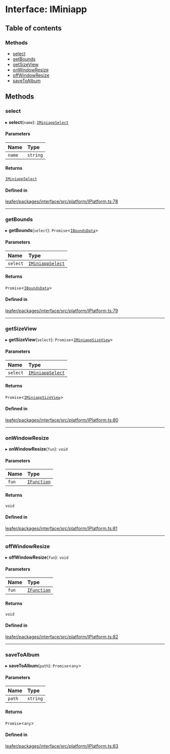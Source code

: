 # Interface: IMiniapp

## Table of contents

### Methods

- [select](IMiniapp.md#select)
- [getBounds](IMiniapp.md#getbounds)
- [getSizeView](IMiniapp.md#getsizeview)
- [onWindowResize](IMiniapp.md#onwindowresize)
- [offWindowResize](IMiniapp.md#offwindowresize)
- [saveToAlbum](IMiniapp.md#savetoalbum)

## Methods

### select

▸ **select**(`name`): [`IMiniappSelect`](IMiniappSelect.md)

#### Parameters

| Name | Type |
| :------ | :------ |
| `name` | `string` |

#### Returns

[`IMiniappSelect`](IMiniappSelect.md)

#### Defined in

[leafer/packages/interface/src/platform/IPlatform.ts:78](https://github.com/leaferjs/leafer/blob/a165a56/packages/interface/src/platform/IPlatform.ts#L78)

___

### getBounds

▸ **getBounds**(`select`): `Promise`<[`IBoundsData`](IBoundsData.md)\>

#### Parameters

| Name | Type |
| :------ | :------ |
| `select` | [`IMiniappSelect`](IMiniappSelect.md) |

#### Returns

`Promise`<[`IBoundsData`](IBoundsData.md)\>

#### Defined in

[leafer/packages/interface/src/platform/IPlatform.ts:79](https://github.com/leaferjs/leafer/blob/a165a56/packages/interface/src/platform/IPlatform.ts#L79)

___

### getSizeView

▸ **getSizeView**(`select`): `Promise`<[`IMiniappSizeView`](IMiniappSizeView.md)\>

#### Parameters

| Name | Type |
| :------ | :------ |
| `select` | [`IMiniappSelect`](IMiniappSelect.md) |

#### Returns

`Promise`<[`IMiniappSizeView`](IMiniappSizeView.md)\>

#### Defined in

[leafer/packages/interface/src/platform/IPlatform.ts:80](https://github.com/leaferjs/leafer/blob/a165a56/packages/interface/src/platform/IPlatform.ts#L80)

___

### onWindowResize

▸ **onWindowResize**(`fun`): `void`

#### Parameters

| Name | Type |
| :------ | :------ |
| `fun` | [`IFunction`](IFunction.md) |

#### Returns

`void`

#### Defined in

[leafer/packages/interface/src/platform/IPlatform.ts:81](https://github.com/leaferjs/leafer/blob/a165a56/packages/interface/src/platform/IPlatform.ts#L81)

___

### offWindowResize

▸ **offWindowResize**(`fun`): `void`

#### Parameters

| Name | Type |
| :------ | :------ |
| `fun` | [`IFunction`](IFunction.md) |

#### Returns

`void`

#### Defined in

[leafer/packages/interface/src/platform/IPlatform.ts:82](https://github.com/leaferjs/leafer/blob/a165a56/packages/interface/src/platform/IPlatform.ts#L82)

___

### saveToAlbum

▸ **saveToAlbum**(`path`): `Promise`<`any`\>

#### Parameters

| Name | Type |
| :------ | :------ |
| `path` | `string` |

#### Returns

`Promise`<`any`\>

#### Defined in

[leafer/packages/interface/src/platform/IPlatform.ts:83](https://github.com/leaferjs/leafer/blob/a165a56/packages/interface/src/platform/IPlatform.ts#L83)
